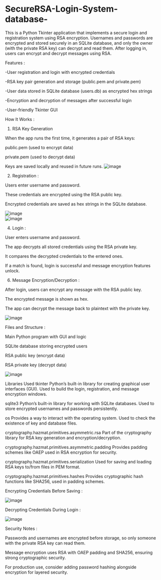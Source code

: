 # SecureRSA-Login-System-database-
This is a Python Tkinter application that implements a secure login and registration system using RSA encryption. Usernames and passwords are encrypted and stored securely in an SQLite database, and only the owner (with the private RSA key) can decrypt and read them. After logging in, users can encrypt and decrypt messages using RSA.

Features : 

-User registration and login with encrypted credentials

-RSA key pair generation and storage (public.pem and private.pem)

-User data stored in SQLite database (users.db) as encrypted hex strings

-Encryption and decryption of messages after successful login

-User-friendly Tkinter GUI


How It Works :

1. RSA Key Generation

When the app runs the first time, it generates a pair of RSA keys:

public.pem (used to encrypt data)

private.pem (used to decrypt data)



Keys are saved locally and reused in future runs.
![image](https://github.com/user-attachments/assets/9445bd2d-e75f-4809-bf8c-c4491f3ddfee)




2. Registration :
   
Users enter username and password.

These credentials are encrypted using the RSA public key.

Encrypted credentials are saved as hex strings in the SQLite database.

![image](https://github.com/user-attachments/assets/c68795f0-2199-4a80-b795-0080b7bf841b)  
![image](https://github.com/user-attachments/assets/cb403b31-fd54-4cea-9600-1966233b1ee9)


4. Login :
   
User enters username and password.

The app decrypts all stored credentials using the RSA private key.

It compares the decrypted credentials to the entered ones.

If a match is found, login is successful and message encryption features unlock.


6. Message Encryption/Decryption :
   
After login, users can encrypt any message with the RSA public key.

The encrypted message is shown as hex.

The app can decrypt the message back to plaintext with the private key.

![image](https://github.com/user-attachments/assets/674ae7f9-eef6-4a27-8af7-1f3fc9d7d7d2)



Files and Structure :

Main Python program with GUI and logic

SQLite database storing encrypted users

RSA public key (encrypt data)

RSA private key (decrypt data)

![image](https://github.com/user-attachments/assets/442f21ad-44a2-4c16-90a7-280d118b83b2)



Libraries Used
tkinter
Python’s built-in library for creating graphical user interfaces (GUI).
Used to build the login, registration, and message encryption windows.

sqlite3
Python’s built-in library for working with SQLite databases.
Used to store encrypted usernames and passwords persistently.

os
Provides a way to interact with the operating system.
Used to check the existence of key and database files.

cryptography.hazmat.primitives.asymmetric.rsa
Part of the cryptography library for RSA key generation and encryption/decryption.

cryptography.hazmat.primitives.asymmetric.padding
Provides padding schemes like OAEP used in RSA encryption for security.

cryptography.hazmat.primitives.serialization
Used for saving and loading RSA keys to/from files in PEM format.

cryptography.hazmat.primitives.hashes
Provides cryptographic hash functions like SHA256, used in padding schemes.




Encrypting Credentials Before Saving :        

![image](https://github.com/user-attachments/assets/cf7a8cd8-12b5-457e-9660-0bc8948877aa)    

Decrypting Credentials During Login :

![image](https://github.com/user-attachments/assets/6bd7ad0f-cf65-42aa-a10e-18f8fb9e44a6)

Security Notes :

Passwords and usernames are encrypted before storage, so only someone with the private RSA key can read them.

Message encryption uses RSA with OAEP padding and SHA256, ensuring strong cryptographic security.

For production use, consider adding password hashing alongside encryption for layered security.






